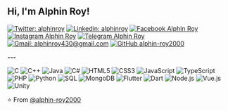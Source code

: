 <h2> Hi, I'm  Alphin Roy! </h2>

[![Twitter: alphinroy](https://img.shields.io/twitter/follow/alphinroy?style=social)](https://twitter.com/alphinroy)
[![Linkedin: alphinroy](https://img.shields.io/badge/-Alphin_Roy-blue?style=flat-square&logo=Linkedin&logoColor=white&link=https://www.linkedin.com/in/alphin-roy-a2353172/)](https://www.linkedin.com/in/alphin-roy-a2353172/)
[![Facebook Alphin Roy](https://img.shields.io/badge/-Alphin_Roy-3b5998?style=flat-square&logo=Facebook&logoColor=white&link=https://www.facebook.com/alphin.roy/)](https://www.facebook.com/alphin.roy)
[![Instagram Alphin Roy](https://img.shields.io/badge/-alphin_roy2000-e4717a?style=flat-square&logo=Instagram&logoColor=white&link=https://www.facebook.com/alphin.roy/)](https://www.facebook.com/alphin.roy)
[![Telegram Alphin Roy](https://img.shields.io/badge/-Alphin_Roy-0088cc?style=flat-square&logo=Telegram&logoColor=white&link=https://www.facebook.com/alphin.roy/)](https://www.facebook.com/alphin.roy)
[![Gmail: alphinroy430@gmail.com](https://img.shields.io/badge/-alphinroy430@gmail.com-D44638?style=flat-square&logo=Gmail&logoColor=white&link=https://www.linkedin.com/in/alphin-roy-a2353172/)](https://www.linkedin.com/in/alphin-roy-a2353172/)
[![GitHub alphin-roy2000](https://img.shields.io/github/followers/alphin-roy2000?label=follow&style=social)](https://github.com/alphin-roy2000)



**---**

![C](https://img.shields.io/badge/-C-000000?style=flat&logo=C)
![C++](https://img.shields.io/badge/-C++-000000?style=flat&logo=C%2B%2B&logoColor=00599C)
![Java](https://img.shields.io/badge/-Java-000000?style=flat&logo=Java&logoColor=007396)
![C#](https://img.shields.io/badge/-C%23-000000?style=flat&logo=C&logoColor=9900ff)
![HTML5](https://img.shields.io/badge/-HTML5-000000?style=flat&logo=HTML5)
![CSS3](https://img.shields.io/badge/-CSS3-000000?style=flat&logo=css3)
![JavaScript](https://img.shields.io/badge/-JavaScript-000000?style=flat&logo=javascript)
![TypeScript](https://img.shields.io/badge/-TypeScript-000000?style=flat&logo=typescript&logoColor=007ACC)
![PHP](https://img.shields.io/badge/-PHP-000000?style=flat&logo=php)
![Python](https://img.shields.io/badge/-Python-000000?style=flat&logo=python)
![SQL](https://img.shields.io/badge/-SQL-000000?style=flat&logo=MySQL)
![MongoDB](https://img.shields.io/badge/-MongoDB-000000?style=flat&logo=Mongodb)
![Flutter](https://img.shields.io/badge/-Flutter-000000?style=flat&logo=Flutter)
![Dart](https://img.shields.io/badge/-Dart-000000?style=flat&logo=Dart)
![Node.js](https://img.shields.io/badge/-Node.js-000000?style=flat&logo=Node.js)
![Vue.js](https://img.shields.io/badge/-Vue.js-000000?style=flat&logo=Vue.js)
![Unity](https://img.shields.io/badge/-Unity-000000?style=flat&logo=unity)

<!--![Swift](https://img.shields.io/badge/-Swift-000000?style=flat&logo=Swift)-->
<!--![TypeScript](https://img.shields.io/badge/-TypeScript-000000?style=flat&logo=typescript&logoColor=007ACC)-->
<!-- ![C++](https://img.shields.io/badge/-C++-000000?style=flat&logo=C%2B%2B&logoColor=00599C) -->
<!-- ![Clojure](https://img.shields.io/badge/-Clojure-000000?style=flat&logo=Clojure) -->
<!--<p align="center">
 <img src="https://raw.githubusercontent.com/8bithemant/8bithemant/master/svg/dev/languages/html.svg" alt="Twitter" style="vertical-align:top; margin:4px"><img src="https://raw.githubusercontent.com/8bithemant/8bithemant/master/svg/dev/languages/csharp.svg"alt="Twitter" style="vertical-align:top; margin:4px"><img src="https://raw.githubusercontent.com/8bithemant/8bithemant/master/svg/dev/languages/js.svg" alt="Twitter" style="vertical-align:top; margin:4px"><img src="https://raw.githubusercontent.com/8bithemant/8bithemant/master/svg/dev/languages/python.svg" alt="Twitter" style="vertical-align:top; margin:4px"><img src="https://raw.githubusercontent.com/8bithemant/8bithemant/master/svg/dev/frameworks/react.svg" alt="Twitter" style="vertical-align:top; margin:4px"><img src="https://raw.githubusercontent.com/8bithemant/8bithemant/master/svg/dev/frameworks/vue.svg" alt="Twitter" style="vertical-align:top; margin:4px"><img src="https://raw.githubusercontent.com/8bithemant/8bithemant/master/svg/dev/misc/chrome.svg" alt="Twitter" style="vertical-align:top; margin:4px"><img src="https://raw.githubusercontent.com/8bithemant/8bithemant/master/svg/dev/misc/cloud.svg" alt="Twitter" style="vertical-align:top; margin:4px"><img src="https://raw.githubusercontent.com/8bithemant/8bithemant/master/svg/dev/misc/datascience.svg" alt="Twitter" style="vertical-align:top; margin:4px"><img src="https://raw.githubusercontent.com/8bithemant/8bithemant/master/svg/dev/services/aws.svg" alt="Twitter" style="vertical-align:top; margin:4px"><img src="https://raw.githubusercontent.com/8bithemant/8bithemant/master/svg/dev/services/npm.svg" alt="Twitter" style="vertical-align:top; margin:4px"><img src="https://raw.githubusercontent.com/8bithemant/8bithemant/master/svg/dev/services/gcp.svg" alt="Twitter" style="vertical-align:top; margin:4px"><img src="https://raw.githubusercontent.com/8bithemant/8bithemant/master/svg/dev/tools/bash.svg" alt="Twitter" style="vertical-align:top; margin:4px"><img src="https://raw.githubusercontent.com/8bithemant/8bithemant/master/svg/dev/tools/bash.svg" alt="Twitter" style="vertical-align:top; margin:4px"><img src="https://raw.githubusercontent.com/8bithemant/8bithemant/master/svg/dev/tools/visualstudio_code.svg" alt="Twitter" style="vertical-align:top; margin:4px">

</p>-->

⭐️ From [@alphin-roy2000](https://github.com/alphin-roy2000)
<!--  ### Hi there 👋-->

<!--
**alphin-roy2000/alphin-roy2000** is a ✨ _special_ ✨ repository because its `README.md` (this file) appears on your GitHub profile.

Here are some ideas to get you started:

- 🔭 I’m currently working on ...
- 🌱 I’m currently learning ...
- 👯 I’m looking to collaborate on ...
- 🤔 I’m looking for help with ...
- 💬 Ask me about ...
- 📫 How to reach me: ...
- 😄 Pronouns: ...
- ⚡ Fun fact: ...
-->
